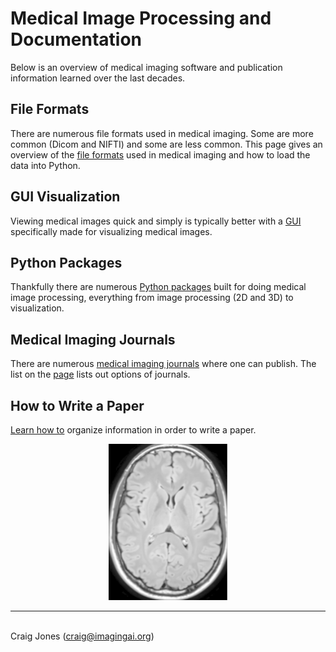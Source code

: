 # Medical Image Processing and Documentation

Below is an overview of medical imaging software and publication information learned over the last decades.


## File Formats

There are numerous file formats used in medical imaging. Some are more common (Dicom and NIFTI) and some are less common. This page gives an overview of the [file formats](file-formats/README.md) used in medical imaging and how to load the data into Python.

## GUI Visualization

Viewing medical images quick and simply is typically better with a [GUI](gui-packages/README.md) specifically made for visualizing medical images.

## Python Packages

Thankfully there are numerous [Python packages](python-packages/README.md) built for doing medical image processing, everything from image processing (2D and 3D) to visualization.


## Medical Imaging Journals

There are numerous [medical imaging journals](journals/README.md) where one can publish. The list on the [page](journals/README.md) lists out options of journals.

## How to Write a Paper

[Learn how to](write-paper/README.md) organize information in order to write a paper.

<p align="center">
<img src="brain.png" height=250>

<hr/>
<br/>
Craig Jones (<a href="mailto:craig@imagingai.org">craig@imagingai.org</a>)

</p>